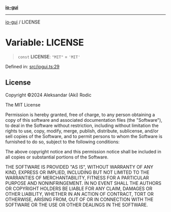 [**io-gui**](../README.md)

***

[io-gui](../README.md) / LICENSE

# Variable: LICENSE

> `const` **LICENSE**: `"MIT"` = `'MIT'`

Defined in: [src/iogui.ts:29](https://github.com/io-gui/io/blob/main/src/iogui.ts#L29)

## License

Copyright ©2024 Aleksandar (Aki) Rodic

The MIT License

Permission is hereby granted, free of charge, to any person obtaining a copy
of this software and associated documentation files (the "Software"), to deal
in the Software without restriction, including without limitation the rights
to use, copy, modify, merge, publish, distribute, sublicense, and/or sell
copies of the Software, and to permit persons to whom the Software is
furnished to do so, subject to the following conditions:

The above copyright notice and this permission notice shall be included in
all copies or substantial portions of the Software.

THE SOFTWARE IS PROVIDED "AS IS", WITHOUT WARRANTY OF ANY KIND, EXPRESS OR
IMPLIED, INCLUDING BUT NOT LIMITED TO THE WARRANTIES OF MERCHANTABILITY,
FITNESS FOR A PARTICULAR PURPOSE AND NONINFRINGEMENT. IN NO EVENT SHALL THE
AUTHORS OR COPYRIGHT HOLDERS BE LIABLE FOR ANY CLAIM, DAMAGES OR OTHER
LIABILITY, WHETHER IN AN ACTION OF CONTRACT, TORT OR OTHERWISE, ARISING FROM,
OUT OF OR IN CONNECTION WITH THE SOFTWARE OR THE USE OR OTHER DEALINGS IN
THE SOFTWARE.
